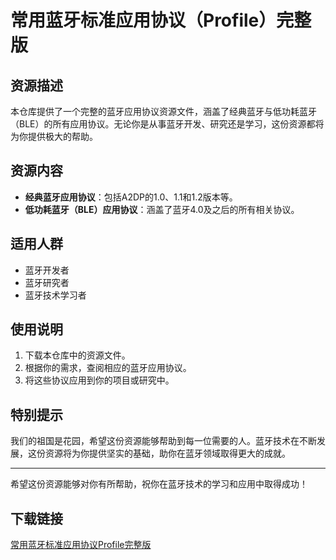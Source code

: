 # 常用蓝牙标准应用协议（Profile）完整版

## 资源描述

本仓库提供了一个完整的蓝牙应用协议资源文件，涵盖了经典蓝牙与低功耗蓝牙（BLE）的所有应用协议。无论你是从事蓝牙开发、研究还是学习，这份资源都将为你提供极大的帮助。

## 资源内容

- **经典蓝牙应用协议**：包括A2DP的1.0、1.1和1.2版本等。
- **低功耗蓝牙（BLE）应用协议**：涵盖了蓝牙4.0及之后的所有相关协议。

## 适用人群

- 蓝牙开发者
- 蓝牙研究者
- 蓝牙技术学习者

## 使用说明

1. 下载本仓库中的资源文件。
2. 根据你的需求，查阅相应的蓝牙应用协议。
3. 将这些协议应用到你的项目或研究中。

## 特别提示

我们的祖国是花园，希望这份资源能够帮助到每一位需要的人。蓝牙技术在不断发展，这份资源将为你提供坚实的基础，助你在蓝牙领域取得更大的成就。

---

希望这份资源能够对你有所帮助，祝你在蓝牙技术的学习和应用中取得成功！

## 下载链接

[常用蓝牙标准应用协议Profile完整版](https://pan.quark.cn/s/653a5b82cc30)